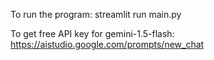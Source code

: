 To run the program:
streamlit run main.py

To get free API key for gemini-1.5-flash:
https://aistudio.google.com/prompts/new_chat